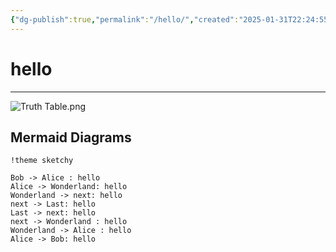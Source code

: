 ```yaml
---
{"dg-publish":true,"permalink":"/hello/","created":"2025-01-31T22:24:55.224+02:00","updated":"2025-02-01T00:05:28.793+02:00"}
---
```


# hello
---

![Truth Table.png](/img/user/assets/img/Truth%20Table.png)

## Mermaid Diagrams

```plantuml
!theme sketchy

Bob -> Alice : hello
Alice -> Wonderland: hello
Wonderland -> next: hello
next -> Last: hello
Last -> next: hello
next -> Wonderland : hello
Wonderland -> Alice : hello
Alice -> Bob: hello
```
